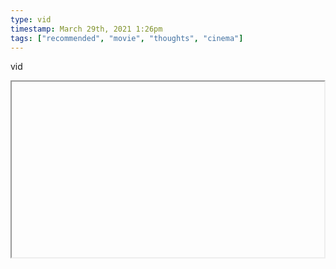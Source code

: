 ```yaml
---
type: vid
timestamp: March 29th, 2021 1:26pm
tags: ["recommended", "movie", "thoughts", "cinema"]
---
```

vid
<iframe width="500" height="281"  id="youtube_iframe" src="https://www.youtube.com/embed/rDkc2_phiJ4\[!\[thumbnail\]\(http://i3.ytimg.com/vi//maxresdefault.jpg\)\]\(https://www.youtube.com/watch\?v=\)></iframe>                    
                                            
I really enjoy when insightful videos about the original Blair Witch Project are randomly recommended to me.

This one gets rather exhaustive on how imagery in the initial scenes reinforce the theme of the film.  It honestly gets rather listy, and suggests that the film was much more controlled and intentional than was let on.  Which I think is a valid insight, but not the extent of which is implied in this video.  I really like what it means for themes and how it relates to author intention.  

I believe the film creators when they say that it was a frantic week of filming.  I don’t believe they had the time and energy to pay attention to every detail, especially when most of the camera work was handled by the actors themselves, who I do believe were kept in the dark about much of the film.  

I think this shows how ingrained the base theme and backstory was, and how they were able to pass on this intention to the crew, allowing them to subliminally capture images that reinforced the themes.  Like how they didn’t necessarily need to actually recommend that interviewees dress in black, because the theme of found footage already favored high contrast visuals.  They likely didn’t need to choose and place specific Halloween decorations, because it’s a natural decision to set a creepy movie around Halloween and filming on location means many places already had decor set up.  Not saying it was coincidence that they circled an interviewee with flying witches, or had  a black cat appear on Heather’s shoulder, but I don’t think it was meticulously planned.  

Having clear themes and intentions decided in the beginning of production allowed for creative supporting opportunities to naturally occur.<br/>

I’d be interested in taking an exhaustive look at one of the many films of the 2010 era that clearly had a poor time reinforcing theme, and see what can be gleamed of the clarity and intention put forth by their creators.
 
                                                    <div id="footer">
                <span id="timestamp"> March 29th, 2021 1:26pm </span>
                                                          <span class="tag">recommended</span>
                                          <span class="tag">movie</span>
                                          <span class="tag">thoughts</span>
                                          <span class="tag">blair witch project</span>
                                          <span class="tag">cinema</span>
                                                    
            </body>
        </html>

        
<small>source: https://saturdayxiii.tumblr.com/post/647019646909841408</small>